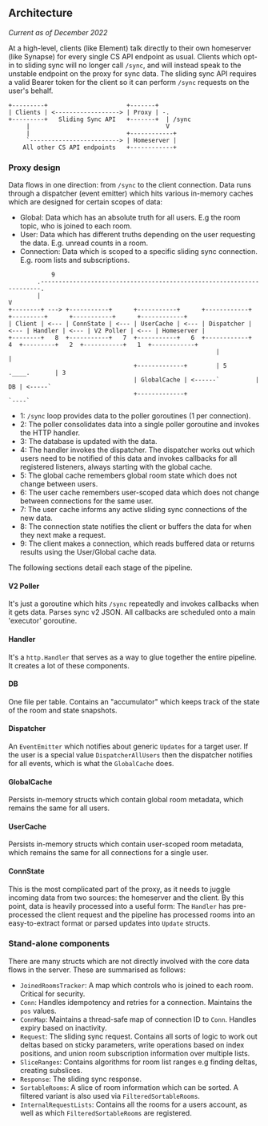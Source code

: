 ## Architecture

_Current as of December 2022_

At a high-level, clients (like Element) talk directly to their own homeserver (like Synapse) for every
single CS API endpoint as usual. Clients which opt-in to sliding sync will no longer call `/sync`, and
will instead speak to the unstable endpoint on the proxy for sync data. The sliding sync API requires
a valid Bearer token for the client so it can perform `/sync` requests on the user's behalf.

```
+---------+                      +-------+
| Clients | <------------------> | Proxy | -.
+---------+   Sliding Sync API   +-------+  | /sync
     |                                      V
     |                           +------------+
     `-------------------------> | Homeserver |
    All other CS API endpoints   +------------+
```

### Proxy design

Data flows in one direction: from `/sync` to the client connection. Data runs through a dispatcher (event emitter)
which hits various in-memory caches which are designed for certain scopes of data:

-   Global: Data which has an absolute truth for all users. E.g the room topic, who is joined to each room.
-   User: Data which has different truths depending on the user requesting the data. E.g. unread counts in a room.
-   Connection: Data which is scoped to a specific sliding sync connection. E.g. room lists and subscriptions.

```
            9
        .----------------------------------------------------------------------.
        |                                                                      V
+--------+ ---> +-----------+      +-----------+      +------------+      +---------+      +-----------+      +------------+
| Client | <--- | ConnState | <--- | UserCache | <--- | Dispatcher | <--- | Handler | <--- | V2 Poller | <--- | Homeserver |
+--------+   8  +-----------+   7  +-----------+   6  +------------+   4  +---------+   2  +-----------+   1  +------------+
                                                          |                       |
                                   +-------------+        | 5        .____.       | 3
                                   | GlobalCache | <------`          | DB | <-----`
                                   +-------------+                   `----`

```

-   1: `/sync` loop provides data to the poller goroutines (1 per connection).
-   2: The poller consolidates data into a single poller goroutine and invokes the HTTP handler.
-   3: The database is updated with the data.
-   4: The handler invokes the dispatcher. The dispatcher works out which users need to be notified of this data and invokes callbacks for all registered listeners, always starting with the global cache.
-   5: The global cache remembers global room state which does not change between users.
-   6: The user cache remembers user-scoped data which does not change between connections for the same user.
-   7: The user cache informs any active sliding sync connections of the new data.
-   8: The connection state notifies the client or buffers the data for when they next make a request.
-   9: The client makes a connection, which reads buffered data or returns results using the User/Global cache data.

The following sections detail each stage of the pipeline.

#### V2 Poller

It's just a goroutine which hits `/sync` repeatedly and invokes callbacks when it gets data. Parses sync v2 JSON. All callbacks are scheduled onto a main 'executor' goroutine.

#### Handler

It's a `http.Handler` that serves as a way to glue together the entire pipeline. It creates a lot of these components.

#### DB

One file per table. Contains an "accumulator" which keeps track of the state of the room and state snapshots.

#### Dispatcher

An `EventEmitter` which notifies about generic `Updates` for a target user. If the user is a special value `DispatcherAllUsers` then the dispatcher notifies for all events, which is what the `GlobalCache` does.

#### GlobalCache

Persists in-memory structs which contain global room metadata, which remains the same for all users.

#### UserCache

Persists in-memory structs which contain user-scoped room metadata, which remains the same for all connections for a single user.

#### ConnState

This is the most complicated part of the proxy, as it needs to juggle incoming data from two sources: the homeserver and the client. By this point, data is heavily processed into a useful form: The `Handler` has pre-processed the client request and the pipeline has processed rooms into an easy-to-extract format or parsed updates into `Update` structs.

### Stand-alone components

There are many structs which are not directly involved with the core data flows in the server. These are summarised as follows:

-   `JoinedRoomsTracker`: A map which controls who is joined to each room. Critical for security.
-   `Conn`: Handles idempotency and retries for a connection. Maintains the `pos` values.
-   `ConnMap`: Maintains a thread-safe map of connection ID to `Conn`. Handles expiry based on inactivity.
-   `Request`: The sliding sync request. Contains all sorts of logic to work out deltas based on sticky parameters, write operations based on index positions, and union room subscription information over multiple lists.
-   `SliceRanges`: Contains algorithms for room list ranges e.g finding deltas, creating subslices.
-   `Response`: The sliding sync response.
-   `SortableRooms`: A slice of room information which can be sorted. A filtered variant is also used via `FilteredSortableRooms`.
-   `InternalRequestLists`: Contains all the rooms for a users account, as well as which `FilteredSortableRooms` are registered.
